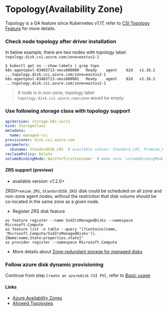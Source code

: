 # Topology(Availability Zone)

Topology is a GA feature since Kubernetes v1.17, refer to [CSI Topology Feature](https://kubernetes-csi.github.io/docs/topology.html) for more details.

### Check node topology after driver installation

In below example, there are two nodes with topology label: `topology.disk.csi.azure.com/zone=eastus2-1`
```console
$ kubectl get no --show-labels | grep topo
k8s-agentpool-83483713-vmss000000   Ready    agent    62d   v1.16.2   ...topology.disk.csi.azure.com/zone=eastus2-1
k8s-agentpool-83483713-vmss000001   Ready    agent    62d   v1.16.2   ...topology.disk.csi.azure.com/zone=eastus2-1
```
> if node is in non-zone, topology label `topology.disk.csi.azure.com/zone` would be empty

### Use following storage class with topology support
```yaml
apiVersion: storage.k8s.io/v1
kind: StorageClass
metadata:
  name: managed-csi
provisioner: disk.csi.azure.com
parameters:
  skuname: StandardSSD_LRS  # available values: Standard_LRS, Premium_LRS, StandardSSD_LRS, UltraSSD_LRS, Premium_ZRS, StandardSSD_ZRS
reclaimPolicy: Delete
volumeBindingMode: WaitForFirstConsumer  # make sure `volumeBindingMode` is set as `WaitForFirstConsumer`
```

#### ZRS support (preview)
 - available version: v1.2.0+

ZRS(`Premium_ZRS`, `StandardSSD_ZRS`) disk could be scheduled on all zone and non-zone agent nodes, without the restriction that disk volume should be co-located in the same zone as a given node.

 - Register ZRS disk feature
```console
az feature register --name SsdZrsManagedDisks --namespace Microsoft.Compute
az feature list -o table --query "[?contains(name, 'Microsoft.Compute/SsdZrsManagedDisks')].{Name:name,State:properties.state}"
az provider register --namespace Microsoft.Compute
```
 - More details about [Zone-redundant storage for managed disks](https://docs.microsoft.com/en-us/azure/virtual-machines/disks-redundancy#zone-redundant-storage-for-managed-disks-preview)

### Follow azure disk dynamic provisioning

Continue from step `Create an azuredisk CSI PVC`, refer to [Basic usage](../e2e_usage.md)

#### Links
 - [Azure Availability Zones](https://github.com/kubernetes-sigs/cloud-provider-azure/blob/master/docs/using-availability-zones.md)
 - [Allowed Topologies](https://kubernetes.io/docs/concepts/storage/storage-classes/#allowed-topologies)
